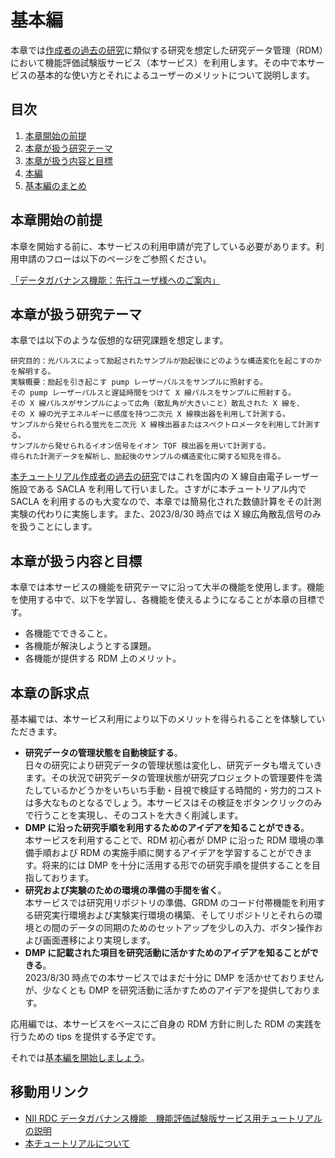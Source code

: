 # 基本編

本章では[作成者の過去の研究](https://link.aps.org/doi/10.1103/PhysRevLett.123.123201)に類似する研究を想定した研究データ管理（RDM）において機能評価試験版サービス（本サービス）を利用します。その中で本サービスの基本的な使い方とそれによるユーザーのメリットについて説明します。

## 目次

1. [本章開始の前提](#本章開始の前提)
1. [本章が扱う研究テーマ](#本章が扱う研究テーマ)
1. [本章が扱う内容と目標](#本章が扱う内容と目標)
1. [本編](./get_started_with_dg_service.md)
1. [基本編のまとめ](./summary.md)

## 本章開始の前提

本章を開始する前に、本サービスの利用申請が完了している必要があります。利用申請のフローは以下のページをご参照ください。

[「データガバナンス機能：先行ユーザ様へのご案内」](https://support.rdm.nii.ac.jp/usermanual/57/)

## 本章が扱う研究テーマ

本章では以下のような仮想的な研究課題を想定します。

```
研究目的：光パルスによって励起されたサンプルが励起後にどのような構造変化を起こすのかを解明する。
実験概要：励起を引き起こす pump レーザーパルスをサンプルに照射する。
その pump レーザーパルスと遅延時間をつけて X 線パルスをサンプルに照射する。
その X 線パルスがサンプルによって広角（散乱角が大きいこと）散乱された X 線を、
その X 線の光子エネルギーに感度を持つ二次元 X 線検出器を利用して計測する。
サンプルから発せられる蛍光を二次元 X 線検出器またはスペクトロメータを利用して計測する。
サンプルから発せられるイオン信号をイオン TOF 検出器を用いて計測する。
得られた計測データを解析し、励起後のサンプルの構造変化に関する知見を得る。
```

[本チュートリアル作成者の過去の研究](https://link.aps.org/doi/10.1103/PhysRevLett.123.123201)ではこれを国内の X 線自由電子レーザー施設である SACLA を利用して行いました。さすがに本チュートリアル内で SACLA を利用するのも大変なので、本章では簡易化された数値計算をその計測実験の代わりに実施します。また、2023/8/30 時点では X 線広角散乱信号のみを扱うことにします。

## 本章が扱う内容と目標

本章では本サービスの機能を研究テーマに沿って大半の機能を使用します。機能を使用する中で、以下を学習し、各機能を使えるようになることが本章の目標です。

* 各機能でできること。
* 各機能が解決しようとする課題。
* 各機能が提供する RDM 上のメリット。

## 本章の訴求点

基本編では、本サービス利用により以下のメリットを得られることを体験していただきます。

* **研究データの管理状態を自動検証する**。   
    日々の研究により研究データの管理状態は変化し、研究データも増えていきます。その状況で研究データの管理状態が研究プロジェクトの管理要件を満たしているかどうかをいちいち手動・目視で検証する時間的・労力的コストは多大なものとなるでしょう。本サービスはその検証をボタンクリックのみで行うことを実現し、そのコストを大きく削減します。
* **DMP に沿った研究手順を利用するためのアイデアを知ることができる**。   
    本サービスを利用することで、RDM 初心者が DMP に沿った RDM 環境の準備手順および RDM の実施手順に関するアイデアを学習することができます。将来的には DMP を十分に活用する形での研究手順を提供することを目指しております。
* **研究および実験のための環境の準備の手間を省く**。   
    本サービスでは研究用リポジトリの準備、GRDM のコード付帯機能を利用する研究実行環境および実験実行環境の構築、そしてリポジトリとそれらの環境との間のデータの同期のためのセットアップを少しの入力、ボタン操作および画面遷移により実現します。
* **DMP に記載された項目を研究活動に活かすためのアイデアを知ることができる**。   
    2023/8/30 時点での本サービスではまだ十分に DMP を活かせておりませんが、少なくとも DMP を研究活動に活かすためのアイデアを提供しております。

応用編では、本サービスをベースにご自身の RDM 方針に則した RDM の実践を行うための tips を提供する予定です。

それでは[基本編を開始しましょう](./get_started_with_dg_service.md)。

## 移動用リンク

* [NII RDC データガバナンス機能　機能評価試験版サービス用チュートリアルの説明](../top.md)
* [本チュートリアルについて](../01_overview/03_tutorial.md)
